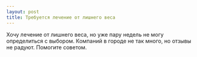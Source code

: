 ```yaml
---
layout: post 
title: Требуется лечение от лишнего веса 
--- 
```

Хочу лечение от лишнего веса, но уже пару недель не могу определиться с выбором. Компаний в городе не так много, но отзывы не радуют. Помогите советом.
